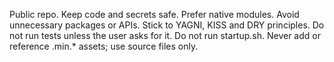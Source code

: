 Public repo. Keep code and secrets safe.
Prefer native modules. Avoid unnecessary packages or APIs.
Stick to YAGNI, KISS and DRY principles.
Do not run tests unless the user asks for it.
Do not run startup.sh.
Never add or reference .min.* assets; use source files only.
